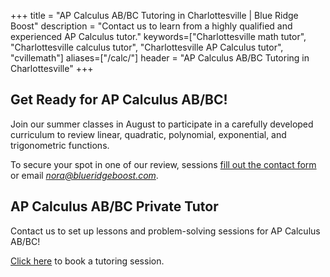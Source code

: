 +++
title = "AP Calculus AB/BC Tutoring in Charlottesville | Blue Ridge Boost"
description = "Contact us to learn from a highly qualified and experienced AP Calculus tutor."
keywords=["Charlottesville math tutor", "Charlottesville calculus tutor", "Charlottesville AP Calculus tutor", "cvillemath"]
aliases=["/calc/"]
header = "AP Calculus AB/BC Tutoring in Charlottesville"
+++

## Get Ready for AP Calculus AB/BC! 

Join our summer classes in August to participate in a carefully developed curriculum to review linear, quadratic, polynomial, exponential, and trigonometric functions.

To secure your spot in one of our review, sessions <a href="/contact/"> fill out the contact form</a> or email  <a href="mailto:nora@blueridgeboost.com"><em>nora@blueridgeboost.com</em></a>.</b>


## AP Calculus AB/BC Private Tutor

Contact us to set up lessons and problem-solving sessions for AP Calculus AB/BC!

<a href="/tutor/math/book-now/">Click here</a> to book a tutoring session.

